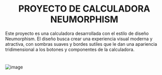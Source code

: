 <h1 align="center">PROYECTO DE CALCULADORA NEUMORPHISM</h1>

Este proyecto es una calculadora desarrollada con el estilo de diseño Neumorphism. El diseño busca crear una experiencia visual moderna y atractiva, con sombras suaves y bordes sutiles que le dan una apariencia tridimensional a los botones y componentes de la calculadora.
#
![image](https://github.com/user-attachments/assets/db4fc621-58a6-44ed-ab67-2b53e14d7b5c)

